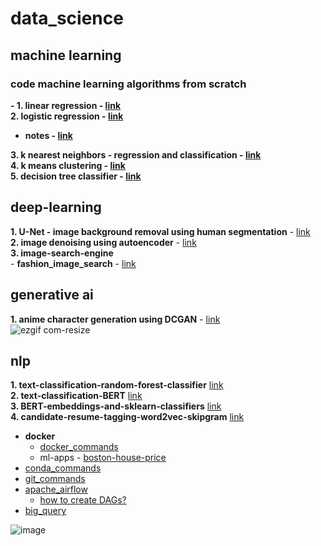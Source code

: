 # data_science
## machine learning
### code machine learning algorithms from scratch
**- 1. linear regression - [link](https://github.com/SHRIDHARKN/data_science/blob/main/code_ml_from_scratch/LinearRegression.py)**<br>
**2. logistic regression - [link](https://github.com/SHRIDHARKN/data_science/blob/main/code_ml_from_scratch/LogisticRegression.py)**
- **notes - [link](https://github.com/SHRIDHARKN/data_science/blob/main/notes.md#logistic-regression-derivation)**<br>

**3. k nearest neighbors - regression and classification - [link](https://github.com/SHRIDHARKN/data_science/blob/main/code_ml_from_scratch/KNearestNeighbors.py)**<br>
**4. k means clustering - [link](https://github.com/SHRIDHARKN/data_science/blob/main/code_ml_from_scratch/Kmeans.py)**<br>
**5. decision tree classifier - [link](https://github.com/SHRIDHARKN/data_science/blob/main/code_ml_from_scratch/DecisionTreeClasssifier.py)**<br>

## deep-learning
**1. U-Net - image background removal using human segmentation** - [link](https://github.com/SHRIDHARKN/data_science/blob/fe16b14432744f15d7513319a3697565f0cacdfb/deep_learning/image_segmentation/human_segmentation/human_segmentation.ipynb)<br>
**2. image denoising using autoencoder** - [link](https://github.com/SHRIDHARKN/data_science/blob/main/deep_learning/image_denoising_autoencoder/image_denoising.ipynb)<br>
**3. image-search-engine**<br>
       - **fashion_image_search** - [link](https://github.com/SHRIDHARKN/data_science/blob/main/deep_learning/image_search_engine)<br>
## generative ai
**1. anime character generation using DCGAN** - [link](https://github.com/SHRIDHARKN/data_science/blob/main/deep_learning/generative_ai/anime_char_generator/generate-anime-DCGAN.ipynb)<br>
      ![ezgif com-resize](https://github.com/SHRIDHARKN/data_science/assets/74343939/36d23434-d570-460b-a814-4bcbc49b5831)

## nlp
**1. text-classification-random-forest-classifier** [link](https://github.com/SHRIDHARKN/data_science/blob/main/nlp/text_classification/Text_Classification_Random_Forest_Classifier.ipynb)<br>
**2. text-classification-BERT** [link](https://github.com/SHRIDHARKN/data_science/blob/main/nlp/bert/Text%20Classification%20Using%20BERT.ipynb)<br>
**3. BERT-embeddings-and-sklearn-classifiers** [link](https://github.com/SHRIDHARKN/data_science/blob/main/nlp/bert/Text_classification_using_BERT_embeddings_and_sklearn_classifiers.ipynb)<br>
**4. candidate-resume-tagging-word2vec-skipgram** [link](https://github.com/SHRIDHARKN/data_science/blob/main/nlp/candidate_n_resume_tagging/candidate_n_resume_tagging_from_job_description.ipynb)<br>






     
* **docker** <br>
  - [docker_commands](https://github.com/SHRIDHARKN/data_science/blob/main/docker/docker_commands.md)<br>
  - ml-apps -
        [boston-house-price](https://github.com/SHRIDHARKN/data_science/blob/main/docker/boston-hp-pred-app/project.md)
* [conda_commands](https://github.com/SHRIDHARKN/data_science/blob/main/conda_envs.md)<br>
* [git_commands](https://github.com/SHRIDHARKN/data_science/blob/main/git_cmds/git_commands.md)<br>
* [apache_airflow](https://github.com/SHRIDHARKN/data_science/blob/main/apache_airflow/apache_airflow_readme.md)<br>
    - [how to create DAGs?](https://github.com/SHRIDHARKN/data_science/blob/main/apache_airflow/DAGs.md)
* [big_query](https://github.com/SHRIDHARKN/data_science/tree/main/big_query)<br>


![image](https://github.com/SHRIDHARKN/data_science/assets/74343939/422ca4b1-3bcd-42ae-9726-6d5a343449c3)
